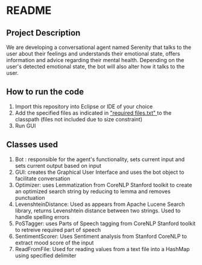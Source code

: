 # README

## Project Description

We are developing a conversational agent named Serenity that talks to the user about their feelings and understands their emotional state, offers information and advice regarding their mental health. Depending on the user's detected emotional state, the bot will also alter how it talks to the user.

## How to run the code

1. Import this repository into Eclipse or IDE of your choice
2. Add the specified files as indicated in  ["required files.txt" ](https://github.com/COSC-310-Team-13/Assignment3/blob/main/required%20files.txt) to the classpath (files not included due to size constraint)
3. Run GUI

## Classes used

1. Bot : responsible for the agent's functionality, sets current input and sets current output based on input
2. GUI: creates the Graphical User Interface and uses the bot object to facilitate conversation
3. Optimizer: uses Lemmatization from CoreNLP Stanford toolkit to create an optimized search string by reducing to lemma and removes punctuation
4. LevenshteinDistance: Used as appears from Apache Lucene Search library, returns Levenshtein distance between two strings. Used to handle spelling errors
5. PoSTagger: uses Parts of Speech tagging from CoreNLP Stanford toolkit to retreive required part of speech
6. SentimentScorer: Uses Sentiment analysis from Stanford CoreNLP to extract mood score of the input
7. ReadFromFile: Used for reading values from a text file into a HashMap using specified delimiter





